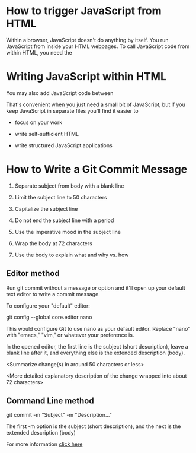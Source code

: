 # How to trigger JavaScript from HTML

Within a browser, JavaScript doesn't do anything by itself. You run JavaScript from inside your HTML webpages. To call JavaScript code from within HTML, you need the <script> element. There are two ways to use script, depending on whether you're linking to an external script or embedding a script right in your webpage.

# Linking an external script

Usually, you'll be writing scripts in their own .js files. If you want to execute a .js script from your webpage, just use <script> with an src attribute pointing to the script file, using its URL:

<script src="path/to/my/script.js"></script>


# Writing JavaScript within HTML

You may also add JavaScript code between <script> tags rather than providing an src attribute.

<script>
window.addEventListener('load', function () {
  console.log('This function is executed once the page is fully loaded');
});
</script>

That's convenient when you just need a small bit of JavaScript, but if you keep JavaScript in separate files you'll find it easier to

* focus on your work

* write self-sufficient HTML

* write structured JavaScript applications

# How to Write a Git Commit Message

1) Separate subject from body with a blank line

2) Limit the subject line to 50 characters

3) Capitalize the subject line

4) Do not end the subject line with a period

5) Use the imperative mood in the subject line

6) Wrap the body at 72 characters

7) Use the body to explain what and why vs. how


## Editor method

Run git commit without a message or option and it'll open up your default text editor to write a commit message.

To configure your "default" editor:

git config --global core.editor nano

This would configure Git to use nano as your default editor. Replace "nano" with "emacs," "vim," or whatever your preference is.

In the opened editor, the first line is the subject (short description), leave a blank line after it, and everything else is the extended description (body).

<Summarize change(s) in around 50 characters or less>

<More detailed explanatory description of the change wrapped into about 72
characters>

## Command Line method

git commit -m "Subject" -m "Description..."

The first -m option is the subject (short description), and the next is the extended description (body)

For more information [click here](https://chris.beams.io/posts/git-commit/#separate)
